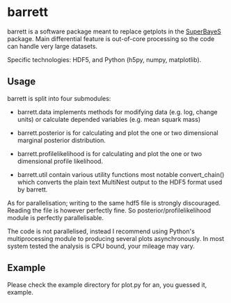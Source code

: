 # barrett

barrett is a software package meant to replace getplots in the [SuperBayeS](http://superbayes.org/)
package. Main differential feature is out-of-core processing so the
code can handle very large datasets.

Specific technologies: HDF5, and Python (h5py, numpy, matplotlib).

## Usage

barrett is split into four submodules:

 + barrett.data implements methods for modifying data (e.g. log, change units) or calculate
   depended variables (e.g. mean squark mass)

 + barrett.posterior is for calculating and plot the one or two dimensional marginal
   posterior distribution.

 + barrett.profilelikelihood is for calculating and plot the one or two dimensional profile
   likelihood.

 + barrett.util contain various utility functions most notable convert_chain() which converts
   the plain text MultiNest output to the HDF5 format used by barrett.

As for parallelisation; writing to the same hdf5 file is strongly discouraged. Reading the file
is however perfectly fine. So posterior/profilelikelihood module is perfectly parallelisable.

The code is not parallelised, instead I recommend using Python's multiprocessing module to
producing several plots asynchronously. In most system tested the analysis is CPU bound, your
mileage may vary.


## Example

Please check the example directory for plot.py for an, you guessed it, example.

